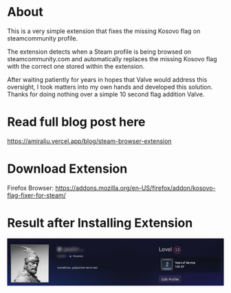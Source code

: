 # About
This is a very simple extension that fixes the missing Kosovo flag on steamcommunity profile.

The extension detects when a Steam profile is being browsed on steamcommunity.com and automatically replaces the missing Kosovo flag with the correct one stored within the extension.

After waiting patiently for years in hopes that Valve would address this oversight, I took matters into my own hands and developed this solution. Thanks for doing nothing over a simple 10 second flag addition Valve.

# Read full blog post here
https://amiraliu.vercel.app/blog/steam-browser-extension

# Download Extension
Firefox Browser: https://addons.mozilla.org/en-US/firefox/addon/kosovo-flag-fixer-for-steam/

# Result after Installing Extension
<img src="https://raw.githubusercontent.com/AmirAliuA/steam-kosovo-flag/main/result.png">
